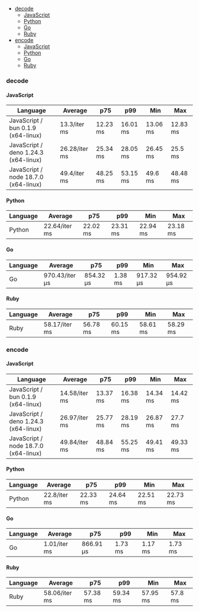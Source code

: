 - [decode](#base64-decode)
    - [JavaScript](#base64-decode-javascript)
    - [Python](#base64-decode-python)
    - [Go](#base64-decode-go)
    - [Ruby](#base64-decode-ruby)
- [encode](#base64-encode)
    - [JavaScript](#base64-encode-javascript)
    - [Python](#base64-encode-python)
    - [Go](#base64-encode-go)
    - [Ruby](#base64-encode-ruby)

### <a name="base64-decode">decode</a>

#### <a name="base64-decode-javascript">JavaScript</a>

| Language                             | Average       | p75      | p99      | Min      | Max      |
| ------------------------------------ | ------------- | -------- | -------- | -------- | -------- |
| JavaScript / bun 0.1.9 (x64-linux)   | 13.3/iter ms  | 12.23 ms | 16.01 ms | 13.06 ms | 12.83 ms |
| JavaScript / deno 1.24.3 (x64-linux) | 26.28/iter ms | 25.34 ms | 28.05 ms | 26.45 ms | 25.5 ms  |
| JavaScript / node 18.7.0 (x64-linux) | 49.4/iter ms  | 48.25 ms | 53.15 ms | 49.6 ms  | 48.48 ms |

#### <a name="base64-decode-python">Python</a>

| Language | Average       | p75      | p99      | Min      | Max      |
| -------- | ------------- | -------- | -------- | -------- | -------- |
| Python   | 22.64/iter ms | 22.02 ms | 23.31 ms | 22.94 ms | 23.18 ms |

#### <a name="base64-decode-go">Go</a>

| Language | Average        | p75       | p99     | Min       | Max       |
| -------- | -------------- | --------- | ------- | --------- | --------- |
| Go       | 970.43/iter µs | 854.32 µs | 1.38 ms | 917.32 µs | 954.92 µs |

#### <a name="base64-decode-ruby">Ruby</a>

| Language | Average       | p75      | p99      | Min      | Max      |
| -------- | ------------- | -------- | -------- | -------- | -------- |
| Ruby     | 58.17/iter ms | 56.78 ms | 60.15 ms | 58.61 ms | 58.29 ms |

### <a name="base64-encode">encode</a>

#### <a name="base64-encode-javascript">JavaScript</a>

| Language                             | Average       | p75      | p99      | Min      | Max      |
| ------------------------------------ | ------------- | -------- | -------- | -------- | -------- |
| JavaScript / bun 0.1.9 (x64-linux)   | 14.58/iter ms | 13.37 ms | 16.38 ms | 14.34 ms | 14.42 ms |
| JavaScript / deno 1.24.3 (x64-linux) | 26.97/iter ms | 25.77 ms | 28.19 ms | 26.87 ms | 27.7 ms  |
| JavaScript / node 18.7.0 (x64-linux) | 49.84/iter ms | 48.84 ms | 55.25 ms | 49.41 ms | 49.33 ms |

#### <a name="base64-encode-python">Python</a>

| Language | Average      | p75      | p99      | Min      | Max      |
| -------- | ------------ | -------- | -------- | -------- | -------- |
| Python   | 22.8/iter ms | 22.33 ms | 24.64 ms | 22.51 ms | 22.73 ms |

#### <a name="base64-encode-go">Go</a>

| Language | Average      | p75       | p99     | Min     | Max     |
| -------- | ------------ | --------- | ------- | ------- | ------- |
| Go       | 1.01/iter ms | 866.91 µs | 1.73 ms | 1.17 ms | 1.73 ms |

#### <a name="base64-encode-ruby">Ruby</a>

| Language | Average       | p75      | p99      | Min      | Max     |
| -------- | ------------- | -------- | -------- | -------- | ------- |
| Ruby     | 58.06/iter ms | 57.38 ms | 59.34 ms | 57.95 ms | 57.8 ms |

